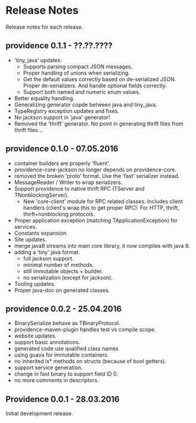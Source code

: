Release Notes
=============

Release notes for each release.

## providence 0.1.1 - ??.??.????

- 'tiny_java' updates:
    - Supports parsing compact JSON messages.
    - Proper handling of unions when serializing.
    - Get the default values correctly based on de-serialized JSON. Proper
      de-serializers. And handle optional fields correctly.
    - Support both named and numeric enum values.
- Better equality handling.
- Generalizing generator copde between java and tiny_java.
- TypeRegistry exception updates and fixes.
- No jackson support in 'java' generator!
- Removed the 'thrift' generator. No point in generating thrift files from thrift files...

## providence 0.1.0 - 07.05.2016

- container builders are properly 'fluent'.
- providence-core-jackson no longer depends on providence-core.
- removed the broken 'proto' format. Use the 'fast' serializer instead.
- MessageReader / Writer to wrap serializers.
- Support providence to native thrift RPC (TServer and TNonblockingServer).
    - New 'core-client' module for RPC related classes. Includes client handlers
      (client's wrap this to get proper RPC). For HTTP, thrift, thirft+nonblocking
      protocols.
- Proper application exception (matching TApplicationException) for
  services.
- Constants expansion.
- Site updates.
- merge java8 streams into main core library, it now compiles with java 8.
- adding a 'tiny' java format.
    - full jackson support.
    - minimal number of methods.
    - still immutable objects + builder.
    - no serialization (except for jackson).
- Tooling updates.
- Proper java-doc on generated classes.

## providence 0.0.2 - 25.04.2016

- BinarySerialize behave as TBinaryProtocol.
- providence-maven-plugin handles test vs compile scope.
- website updates.
- support basic annotations.
- generated code use qualified class names
- using guava for immutable containers.
- no inherited is* methods on structs (because of bool getters).
- support service generation.
- change in fast binary to support field ID 0.
- no more comments in descriptors.

## Providence 0.0.1 - 28.03.2016

Initial development release.

